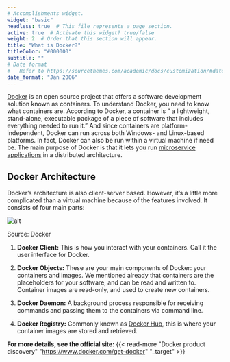 ```yaml
---
# Accomplishments widget.
widget: "basic"  
headless: true  # This file represents a page section.
active: true  # Activate this widget? true/false
weight: 2  # Order that this section will appear.
title: "What is Docker?"
titleColor: "#000000"
subtitle: ""
# Date format
#   Refer to https://sourcethemes.com/academic/docs/customization/#date-format
date_format: "Jan 2006"
---
```


[Docker](https://www.aquasec.com/wiki/display/containers/Docker+Containers) is an open source project that offers a software development solution known as containers. To understand Docker, you need to know what containers are. According to Docker, a container is ” a lightweight, stand-alone, executable package of a piece of software that includes everything needed to run it.” And since containers are platform-independent, Docker can run across both Windows- and Linux-based platforms. In fact, Docker can also be run within a virtual machine if need be. The main purpose of Docker is that it lets you run [microservice applications](/display/containers/Containers+and+Microservices) in a distributed architecture.

## Docker Architecture

Docker’s architecture is also client-server based. However, it’s a little more complicated than a virtual machine because of the features involved. It consists of four main parts:

![alt](/images/docker.JPG)




Source: Docker

1. <strong>Docker Client:</strong> This is how you interact with your containers. Call it the user interface for Docker.

2. <strong>Docker Objects:</strong> These are your main components of Docker: your containers and images. We mentioned already that containers are the placeholders for your software, and can be read and written to. Container images are read-only, and used to create new containers.

3. <strong>Docker Daemon:</strong> A background process responsible for receiving commands and passing them to the containers via command line.

4. <strong>Docker Registry:</strong> Commonly known as [Docker Hub](/display/containers/Working+With+Docker+Hub), this is where your container images are stored and retrieved.



**For more details, see the official site:** {{< read-more "Docker product discovery" "https://www.docker.com/get-docker" "_target"  >}}	